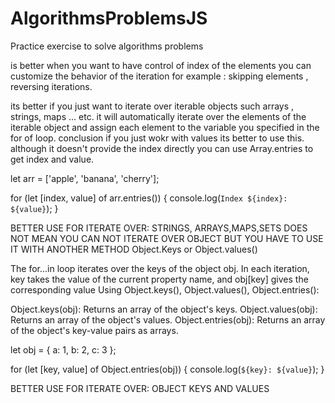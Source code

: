 # AlgorithmsProblemsJS

Practice exercise to solve algorithms problems

<!--** FOR LOOP TRADITIONAL -->

is better when you want to have control of index of the elements
you can customize the behavior of the iteration for example : skipping elements , reversing iterations.

<!--** FOR OF -->

its better if you just want to iterate over iterable objects such arrays , strings, maps ... etc.
it will automatically iterate over the elements of the iterable object and assign each element to the variable you specified in the for of loop.
conclusion if you just wokr with values its better to use this.
although it doesn't provide the index directly you can use Array.entries to get index and value.

let arr = ['apple', 'banana', 'cherry'];

for (let [index, value] of arr.entries()) {
console.log(`Index ${index}: ${value}`);
}

BETTER USE FOR ITERATE OVER: STRINGS, ARRAYS,MAPS,SETS
DOES NOT MEAN YOU CAN NOT ITERATE OVER OBJECT BUT YOU HAVE TO USE IT WITH
ANOTHER METHOD Object.Keys or Object.values()

<!--** FOR IN -->

The for...in loop iterates over the keys of the object obj.
In each iteration, key takes the value of the current property name, and obj[key] gives the corresponding value
Using Object.keys(), Object.values(), Object.entries():

Object.keys(obj): Returns an array of the object's keys.
Object.values(obj): Returns an array of the object's values.
Object.entries(obj): Returns an array of the object's key-value pairs as arrays.

let obj = { a: 1, b: 2, c: 3 };

for (let [key, value] of Object.entries(obj)) {
console.log(`${key}: ${value}`);
}

BETTER USE FOR ITERATE OVER: OBJECT KEYS AND VALUES
